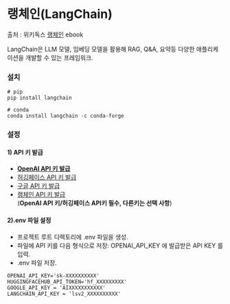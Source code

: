 # 랭체인(LangChain)
출처 : 위키독스 [랭체인](https://wikidocs.net/233341) ebook <br>

LangChain은 LLM 모델, 임베딩 모델을 활용해 RAG, Q&A, 요약등 다양한 애플리케이션을 개발할 수 있는 프레임워크.<br>

### 설치<br>
```
# pip
pip install langchain

# conda
conda install langchain -c conda-forge
```
### 설정
#### 1) API 키 발급
- [**OpenAI API 키 발급**](https://teddylee777.github.io/openai/openai-api-key/)
- [허깅페이스 API 키 발급](https://sunshower99.tistory.com/30)
- [구글 API 키 발급](https://okayoon.tistory.com/entry/%EA%B5%AC%EA%B8%80-API-KEY%EC%83%9D%EC%84%B1%ED%95%98%EB%8A%94-%EB%B2%95)
- [랭체인 API 키 발급](https://bcho.tistory.com/1427)
  <br>(**OpenAI API 키/허깅페이스 API키 필수, 다른키는 선택 사항**)
  
 #### 2).env 파일 설정
- 프로젝트 루트 디렉토리에 .env 파일을 생성.
- 파일에 API 키를 다음 형식으로 저장: OPENAI_API_KEY 에 발급받은 API KEY 를 입력.
- .env 파일 저장.
```
OPENAI_API_KEY='sk-XXXXXXXXXX'
HUGGINGFACEHUB_API_TOKEN='hf_XXXXXXXXX'
GOOGLE_API_KEY = 'AIXXXXXXXXXXX'
LANGCHAIN_API_KEY = 'lsv2_XXXXXXXXXX'
```
